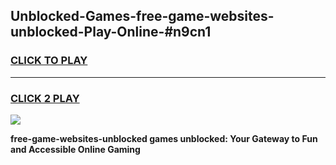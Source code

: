 
## Unblocked-Games-free-game-websites-unblocked-Play-Online-#n9cn1
<h3>
<a href="https://premium.freeplayer.one?title=free-game-websites-unblocked&ref=27F">CLICK TO PLAY</a></h3>
<hr>

<h3>
<a href="https://premium.freeplayer.one?title=free-game-websites-unblocked&ref=27F">CLICK 2 PLAY</a>
  
</h3>

<a href="https://premium.freeplayer.one?title=free-game-websites-unblocked&ref=27F"><img src="https://clearcache.store/games.png"></a>


**free-game-websites-unblocked games unblocked: Your Gateway to Fun and Accessible Online Gaming**
